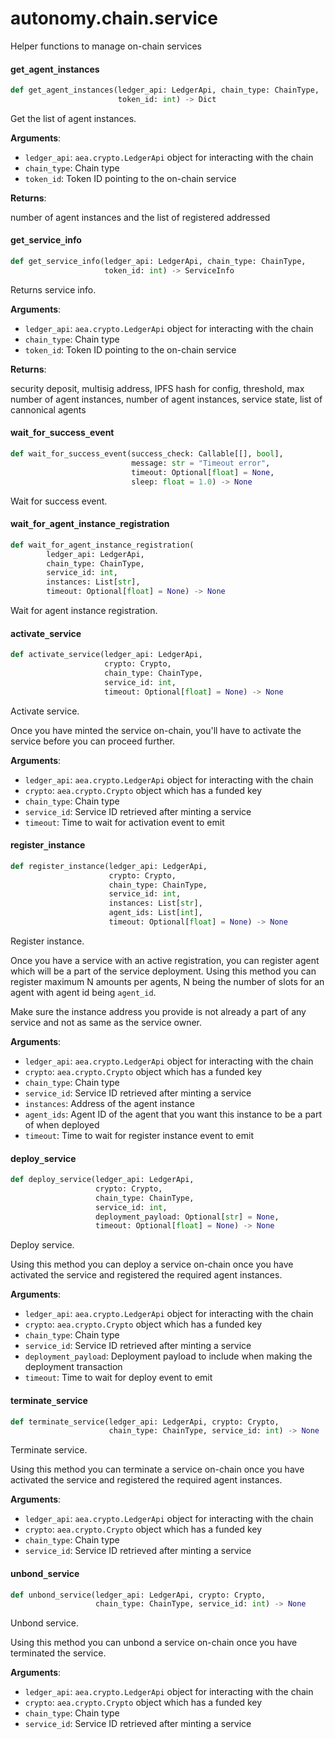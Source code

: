 <a id="autonomy.chain.service"></a>

# autonomy.chain.service

Helper functions to manage on-chain services

<a id="autonomy.chain.service.get_agent_instances"></a>

#### get`_`agent`_`instances

```python
def get_agent_instances(ledger_api: LedgerApi, chain_type: ChainType,
                        token_id: int) -> Dict
```

Get the list of agent instances.

**Arguments**:

- `ledger_api`: `aea.crypto.LedgerApi` object for interacting with the chain
- `chain_type`: Chain type
- `token_id`: Token ID pointing to the on-chain service

**Returns**:

number of agent instances and the list of registered addressed

<a id="autonomy.chain.service.get_service_info"></a>

#### get`_`service`_`info

```python
def get_service_info(ledger_api: LedgerApi, chain_type: ChainType,
                     token_id: int) -> ServiceInfo
```

Returns service info.

**Arguments**:

- `ledger_api`: `aea.crypto.LedgerApi` object for interacting with the chain
- `chain_type`: Chain type
- `token_id`: Token ID pointing to the on-chain service

**Returns**:

security deposit, multisig address, IPFS hash for config,
threshold, max number of agent instances, number of agent instances,
service state, list of cannonical agents

<a id="autonomy.chain.service.wait_for_success_event"></a>

#### wait`_`for`_`success`_`event

```python
def wait_for_success_event(success_check: Callable[[], bool],
                           message: str = "Timeout error",
                           timeout: Optional[float] = None,
                           sleep: float = 1.0) -> None
```

Wait for success event.

<a id="autonomy.chain.service.wait_for_agent_instance_registration"></a>

#### wait`_`for`_`agent`_`instance`_`registration

```python
def wait_for_agent_instance_registration(
        ledger_api: LedgerApi,
        chain_type: ChainType,
        service_id: int,
        instances: List[str],
        timeout: Optional[float] = None) -> None
```

Wait for agent instance registration.

<a id="autonomy.chain.service.activate_service"></a>

#### activate`_`service

```python
def activate_service(ledger_api: LedgerApi,
                     crypto: Crypto,
                     chain_type: ChainType,
                     service_id: int,
                     timeout: Optional[float] = None) -> None
```

Activate service.

Once you have minted the service on-chain, you'll have to activate the service
before you can proceed further.

**Arguments**:

- `ledger_api`: `aea.crypto.LedgerApi` object for interacting with the chain
- `crypto`: `aea.crypto.Crypto` object which has a funded key
- `chain_type`: Chain type
- `service_id`: Service ID retrieved after minting a service
- `timeout`: Time to wait for activation event to emit

<a id="autonomy.chain.service.register_instance"></a>

#### register`_`instance

```python
def register_instance(ledger_api: LedgerApi,
                      crypto: Crypto,
                      chain_type: ChainType,
                      service_id: int,
                      instances: List[str],
                      agent_ids: List[int],
                      timeout: Optional[float] = None) -> None
```

Register instance.

Once you have a service with an active registration, you can register agent
which will be a part of the service deployment. Using this method you can
register maximum N amounts per agents, N being the number of slots for an agent
with agent id being `agent_id`.

Make sure the instance address you provide is not already a part of any service
and not as same as the service owner.

**Arguments**:

- `ledger_api`: `aea.crypto.LedgerApi` object for interacting with the chain
- `crypto`: `aea.crypto.Crypto` object which has a funded key
- `chain_type`: Chain type
- `service_id`: Service ID retrieved after minting a service
- `instances`: Address of the agent instance
- `agent_ids`: Agent ID of the agent that you want this instance to be a part
of when deployed
- `timeout`: Time to wait for register instance event to emit

<a id="autonomy.chain.service.deploy_service"></a>

#### deploy`_`service

```python
def deploy_service(ledger_api: LedgerApi,
                   crypto: Crypto,
                   chain_type: ChainType,
                   service_id: int,
                   deployment_payload: Optional[str] = None,
                   timeout: Optional[float] = None) -> None
```

Deploy service.

Using this method you can deploy a service on-chain once you have activated
the service and registered the required agent instances.

**Arguments**:

- `ledger_api`: `aea.crypto.LedgerApi` object for interacting with the chain
- `crypto`: `aea.crypto.Crypto` object which has a funded key
- `chain_type`: Chain type
- `service_id`: Service ID retrieved after minting a service
- `deployment_payload`: Deployment payload to include when making the
deployment transaction
- `timeout`: Time to wait for deploy event to emit

<a id="autonomy.chain.service.terminate_service"></a>

#### terminate`_`service

```python
def terminate_service(ledger_api: LedgerApi, crypto: Crypto,
                      chain_type: ChainType, service_id: int) -> None
```

Terminate service.

Using this method you can terminate a service on-chain once you have activated
the service and registered the required agent instances.

**Arguments**:

- `ledger_api`: `aea.crypto.LedgerApi` object for interacting with the chain
- `crypto`: `aea.crypto.Crypto` object which has a funded key
- `chain_type`: Chain type
- `service_id`: Service ID retrieved after minting a service

<a id="autonomy.chain.service.unbond_service"></a>

#### unbond`_`service

```python
def unbond_service(ledger_api: LedgerApi, crypto: Crypto,
                   chain_type: ChainType, service_id: int) -> None
```

Unbond service.

Using this method you can unbond a service on-chain once you have terminated
the service.

**Arguments**:

- `ledger_api`: `aea.crypto.LedgerApi` object for interacting with the chain
- `crypto`: `aea.crypto.Crypto` object which has a funded key
- `chain_type`: Chain type
- `service_id`: Service ID retrieved after minting a service

